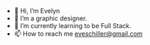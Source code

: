 - 👋 Hi, I’m Evelyn
- 👀 I’m a graphic designer.
- 🌱 I’m currently learning to be Full Stack.
- 📫 How to reach me eveschiller@gmail.com
